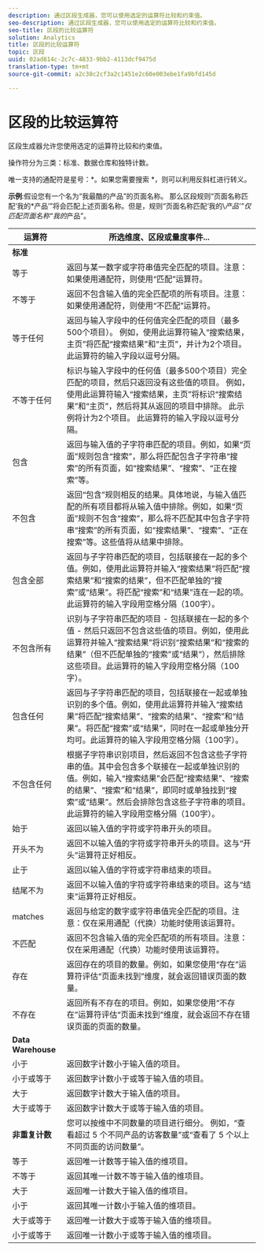 ```yaml
---
description: 通过区段生成器，您可以使用选定的运算符比较和约束值。
seo-description: 通过区段生成器，您可以使用选定的运算符比较和约束值。
seo-title: 区段的比较运算符
solution: Analytics
title: 区段的比较运算符
topic: 区段
uuid: 02ad814c-2c7c-4833-9bb2-4113dcf9475d
translation-type: tm+mt
source-git-commit: a2c38c2cf3a2c1451e2c60e003ebe1fa9bfd145d

---
```



# 区段的比较运算符

区段生成器允许您使用选定的运算符比较和约束值。

操作符分为三类：标准、数据仓库和独特计数。

唯一支持的通配符是星号：*。如果您需要搜索 *，则可以利用反斜杠进行转义。

**示例**:假设您有一个名为“我最酷的产品”的页面名称。 那么区段规则“页面名称匹配‘我的*产品’”将会匹配上述页面名称。但是，规则“页面名称匹配‘我的\\*产品’”仅匹配页面名称“我的*产品”。

| 运算符 | 所选维度、区段或量度事件... |
|--- |--- |
| **标准** |  |
| 等于 | 返回与某一数字或字符串值完全匹配的项目。注意：如果使用通配符，则使用“匹配”运算符。 |
| 不等于 | 返回不包含输入值的完全匹配项的所有项目。注意：如果使用通配符，则使用“不匹配”运算符。 |
| 等于任何 | 返回与输入字段中的任何值完全匹配的项目（最多500个项目）。 例如，使用此运算符输入“搜索结果，主页”将匹配“搜索结果”和“主页”，并计为2个项目。 此运算符的输入字段以逗号分隔。 |
| 不等于任何 | 标识与输入字段中的任何值（最多500个项目）完全匹配的项目，然后只返回没有这些值的项目。 例如，使用此运算符输入“搜索结果，主页”将标识“搜索结果”和“主页”，然后将其从返回的项目中排除。 此示例将计为2个项目。 此运算符的输入字段以逗号分隔。 |
| 包含 | 返回与输入值的子字符串匹配的项目。例如，如果“页面”规则包含“搜索”，那么将匹配包含子字符串“搜索”的所有页面，如“搜索结果”、“搜索”、“正在搜索”等。 |
| 不包含 | 返回“包含”规则相反的结果。具体地说，与输入值匹配的所有项目都将从输入值中排除。例如，如果“页面”规则不包含“搜索”，那么将不匹配其中包含子字符串“搜索”的所有页面，如“搜索结果”、“搜索”、“正在搜索”等。这些值将从结果中排除。 |
| 包含全部 | 返回与子字符串匹配的项目，包括联接在一起的多个值。例如，使用此运算符并输入“搜索结果”将匹配“搜索结果”和“搜索的结果”，但不匹配单独的“搜索”或“结果”。将匹配“搜索”和“结果”连在一起的项。此运算符的输入字段用空格分隔（100字）。 |
| 不包含所有 | 识别与子字符串匹配的项目 - 包括联接在一起的多个值 - 然后只返回不包含这些值的项目。例如，使用此运算符并输入“搜索结果”将识别“搜索结果”和“搜索的结果”（但不匹配单独的“搜索”或“结果”），然后排除这些项目。此运算符的输入字段用空格分隔（100字）。 |
| 包含任何 | 返回与子字符串匹配的项目，包括联接在一起或单独识别的多个值。例如，使用此运算符并输入“搜索结果”将匹配“搜索结果”、“搜索的结果”、“搜索”和“结果”。将匹配“搜索”或“结果”，同时在一起或单独分开均可。此运算符的输入字段用空格分隔（100字）。 |
| 不包含任何 | 根据子字符串识别项目，然后返回不包含这些子字符串的值。其中会包含多个联接在一起或单独识别的值。例如，输入“搜索结果”会匹配“搜索结果”、“搜索的结果”、“搜索”和“结果”，即同时或单独找到“搜索”或“结果”。然后会排除包含这些子字符串的项目。此运算符的输入字段用空格分隔（100字）。 |
| 始于 | 返回以输入值的字符或字符串开头的项目。 |
| 开头不为 | 返回不以输入值的字符或字符串开头的项目。这与“开头”运算符正好相反。 |
| 止于 | 返回以输入值的字符或字符串结束的项目。 |
| 结尾不为 | 返回不以输入值的字符或字符串结束的项目。这与“结束”运算符正好相反。 |
| matches | 返回与给定的数字或字符串值完全匹配的项目。注意：仅在采用通配（代换）功能时使用该运算符。 |
| 不匹配 | 返回不包含输入值的完全匹配项的所有项目。注意：仅在采用通配（代换）功能时使用该运算符。 |
| 存在 | 返回存在的项目的数量。例如，如果您使用“存在”运算符评估“页面未找到”维度，就会返回错误页面的数量。 |
| 不存在 | 返回所有不存在的项目。例如，如果您使用“不存在”运算符评估“页面未找到”维度，就会返回不存在错误页面的页面的数量。 |
| **Data Warehouse** |  |
| 小于 | 返回数字计数小于输入值的项目。 |
| 小于或等于 | 返回数字计数小于或等于输入值的项目。 |
| 大于 | 返回数字计数大于输入值的项目。 |
| 大于或等于 | 返回数字计数大于或等于输入值的项目。 |
| **非重复计数** | 您可以按维中不同数量的项目进行细分。 例如，“查看超过 5 个不同产品的访客数量”或“查看了 5 个以上不同页面的访问数量”。 |
| 等于 | 返回唯一计数等于输入值的维项目。 |
| 不等于 | 返回其唯一计数不等于输入值的维项目。 |
| 大于 | 返回唯一计数大于输入值的维项目。 |
| 小于 | 返回其唯一计数小于输入值的维项目。 |
| 大于或等于 | 返回唯一计数大于或等于输入值的维项目。 |
| 小于或等于 | 返回唯一计数小于或等于输入值的维项目。 |

